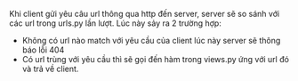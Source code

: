 Khi client gửi yêu câu url thông qua http đến server, server sẽ so sánh với các url trong urls.py lần lượt. Lúc này sảy ra 2 trường hợp:
* Không có url nào match với yêu cầu của client lúc này server sẽ thông báo lỗi 404
* Có url trùng với yêu cầu thì sẽ gọi đến hàm trong views.py ứng với url đó và trả về client.

